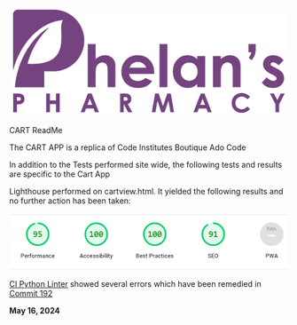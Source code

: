 ![Phelans Pharmacy](/media/phelans-logo-high-cropped.png)

CART ReadMe

The CART APP is a replica of Code Institutes Boutique Ado Code

In addition to the Tests performed site wide, the following tests and results are specific to the Cart App

Lighthouse performed on cartview.html. It yielded the following results and no further action has been taken:

![Lighthouse Results](cartview-lighthouse-results.png)

[CI Python Linter](https://pep8ci.herokuapp.com/) showed several errors which have been remedied in [Commit 192](https://github.com/DMASCoreDeclan/PP5-Pharmacy/commit/1e14b7d6f93c62d667c7e2123326ddbf542c598e)


**May 16, 2024**
